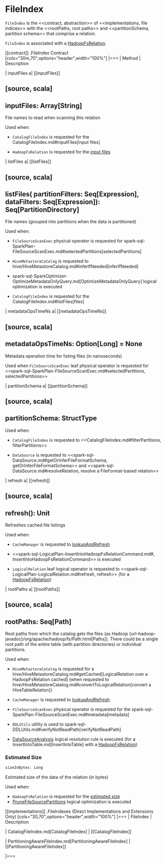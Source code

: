 # FileIndex

`FileIndex` is the <<contract, abstraction>> of <<implementations, file indices>> with the <<rootPaths, root paths>> and <<partitionSchema, partition schema>> that comprise a relation.

`FileIndex` is associated with a [HadoopFsRelation](HadoopFsRelation.md).

[[contract]]
.FileIndex Contract
[cols="30m,70",options="header",width="100%"]
|===
| Method
| Description

| inputFiles
a| [[inputFiles]]

[source, scala]
----
inputFiles: Array[String]
----

File names to read when scanning this relation

Used when:

* `CatalogFileIndex` is requested for the CatalogFileIndex.md#inputFiles[input files]

* `HadoopFsRelation` is requested for the [input files](HadoopFsRelation.md#inputFiles)

| listFiles
a| [[listFiles]]

[source, scala]
----
listFiles(
  partitionFilters: Seq[Expression],
  dataFilters: Seq[Expression]): Seq[PartitionDirectory]
----

File names (grouped into partitions when the data is partitioned)

Used when:

* `FileSourceScanExec` physical operator is requested for spark-sql-SparkPlan-FileSourceScanExec.md#selectedPartitions[selectedPartitions]

* `HiveMetastoreCatalog` is requested to hive/HiveMetastoreCatalog.md#inferIfNeeded[inferIfNeeded]

* spark-sql-SparkOptimizer-OptimizeMetadataOnlyQuery.md[OptimizeMetadataOnlyQuery] logical optimization is executed

* `CatalogFileIndex` is requested for the CatalogFileIndex.md#listFiles[files]

| metadataOpsTimeNs
a| [[metadataOpsTimeNs]]

[source, scala]
----
metadataOpsTimeNs: Option[Long] = None
----

Metadata operation time for listing files (in nanoseconds)

Used when `FileSourceScanExec` leaf physical operator is requested for <<spark-sql-SparkPlan-FileSourceScanExec.md#selectedPartitions, selectedPartitions>>

| partitionSchema
a| [[partitionSchema]]

[source, scala]
----
partitionSchema: StructType
----

Used when:

* `CatalogFileIndex` is requested to <<CatalogFileIndex.md#filterPartitions, filterPartitions>>

* `DataSource` is requested to <<spark-sql-DataSource.md#getOrInferFileFormatSchema, getOrInferFileFormatSchema>> and <<spark-sql-DataSource.md#resolveRelation, resolve a FileFormat-based relation>>

| refresh
a| [[refresh]]

[source, scala]
----
refresh(): Unit
----

Refreshes cached file listings

Used when:

* `CacheManager` is requested to [lookupAndRefresh](CacheManager.md#lookupAndRefresh)

* <<spark-sql-LogicalPlan-InsertIntoHadoopFsRelationCommand.md#, InsertIntoHadoopFsRelationCommand>> is executed

* `LogicalRelation` leaf logical operator is requested to <<spark-sql-LogicalPlan-LogicalRelation.md#refresh, refresh>> (for a [HadoopFsRelation](HadoopFsRelation.md))

| rootPaths
a| [[rootPaths]]

[source, scala]
----
rootPaths: Seq[Path]
----

Root paths from which the catalog gets the files (as Hadoop {url-hadoop-javadoc}/org/apache/hadoop/fs/Path.html[Paths]). There could be a single root path of the entire table (with partition directories) or individual partitions.

Used when:

* `HiveMetastoreCatalog` is requested for a hive/HiveMetastoreCatalog.md#getCached[LogicalRelation over a HadoopFsRelation cached] (when requested to hive/HiveMetastoreCatalog.md#convertToLogicalRelation[convert a HiveTableRelation])

* `CacheManager` is requested to [lookupAndRefresh](CacheManager.md#lookupAndRefresh)

* `FileSourceScanExec` physical operator is requested for the spark-sql-SparkPlan-FileSourceScanExec.md#metadata[metadata]

* `DDLUtils` utility is used to spark-sql-DDLUtils.md#verifyNotReadPath[verifyNotReadPath]

* [DataSourceAnalysis](logical-analysis-rules/DataSourceAnalysis.md) logical resolution rule is executed (for a InsertIntoTable.md[InsertIntoTable] with a [HadoopFsRelation](HadoopFsRelation.md))

### <span id="sizeInBytes"> Estimated Size

```scala
sizeInBytes: Long
```

Estimated size of the data of the relation (in bytes)

Used when:

* `HadoopFsRelation` is requested for the [estimated size](HadoopFsRelation.md#sizeInBytes)
* [PruneFileSourcePartitions](logical-optimizations/PruneFileSourcePartitions.md) logical optimization is executed

[[implementations]]
.FileIndexes (Direct Implementations and Extensions Only)
[cols="30,70",options="header",width="100%"]
|===
| FileIndex
| Description

| CatalogFileIndex.md[CatalogFileIndex]
| [[CatalogFileIndex]]

| PartitioningAwareFileIndex.md[PartitioningAwareFileIndex]
| [[PartitioningAwareFileIndex]]

|===
